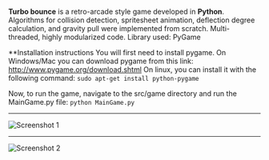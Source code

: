 **Turbo bounce** is a retro-arcade style game developed in **Python**. Algorithms for collision detection, spritesheet animation,
deflection degree calculation, and gravity pull were implemented from scratch. Multi-threaded, highly modularized code. Library used: PyGame

**Installation instructions
You will first need to install pygame. On Windows/Mac you can download pygame from this link: http://www.pygame.org/download.shtml
On linux, you can install it with the following command:
```sudo apt-get install python-pygame```

Now, to run the game, navigate to the src/game directory and run the MainGame.py file:
```python MainGame.py```


***

![Screenshot 1](/src/images/screenshots/screenshot1.png "Screenshot 1")


***

![Screenshot 2](/src/images/screenshots/screenshot2.png "Screenshot 2")
